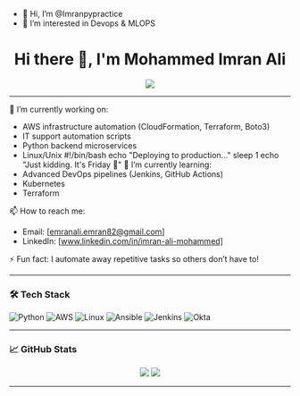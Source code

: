 - 👋 Hi, I’m @Imranpypractice
- 👀 I’m interested in Devops & MLOPS
<h1 align="center">Hi there 👋, I'm Mohammed Imran Ali </h1>

<p align="center">
  <img src="https://readme-typing-svg.herokuapp.com?font=Fira+Code&duration=3000&pause=1000&color=F75C7E&center=true&vCenter=true&width=600&lines=Assistant+Manager++DevOps+%26+IT+Operations;AWS+Cloud+Architect;ITIL+V3+Certified;Python+Certified%7C+Boto3+%7C+DevOps+Engineer" />
</p>

---

🔭 I’m currently working on:  
- AWS infrastructure automation (CloudFormation, Terraform, Boto3)
- IT support automation scripts
- Python backend microservices
- Linux/Unix
#!/bin/bash
echo "Deploying to production..."
sleep 1
echo "Just kidding. It's Friday 🤡"
🌱 I’m currently learning:
- Advanced DevOps pipelines (Jenkins, GitHub Actions)
- Kubernetes
- Terraform
  

📫 How to reach me:  
- Email: [emranali.emran82@gmail.com]  
- LinkedIn: [www.linkedin.com/in/imran-ali-mohammed]
  

⚡ Fun fact: I automate away repetitive tasks so others don’t have to!

---

### 🛠️ Tech Stack
![Python](https://img.shields.io/badge/Python-3670A0?style=for-the-badge&logo=python&logoColor=white)
![AWS](https://img.shields.io/badge/AWS-FF9900?style=for-the-badge&logo=amazonaws&logoColor=white)
![Linux](https://img.shields.io/badge/Linux-FCC624?style=for-the-badge&logo=linux&logoColor=black)
![Ansible](https://img.shields.io/badge/Ansible-EE0000?style=for-the-badge&logo=ansible&logoColor=white)
![Jenkins](https://img.shields.io/badge/Jenkins-D24939?style=for-the-badge&logo=jenkins&logoColor=white)
![Okta](https://img.shields.io/badge/Okta-007DC1?style=for-the-badge&logo=okta&logoColor=white)

---

### 📈 GitHub Stats
<p align="center">
  <img src="https://github-readme-stats.vercel.app/api?username=YourGitHubUsername&show_icons=true&theme=radical" />
  <img src="https://github-readme-streak-stats.herokuapp.com?user=YourGitHubUsername&theme=radical" />
</p>

---


<!---
Imranpypractice/Imranpypractice is a ✨ special ✨ repository because its `README.md` (this file) appears on your GitHub profile.
You can click the Preview link to take a look at your changes.
--->
